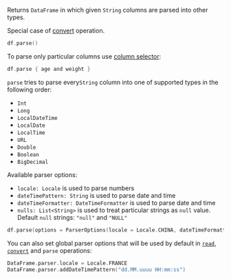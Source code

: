 [//]: # (title: parse)
<!---IMPORT org.jetbrains.kotlinx.dataframe.samples.api.Modify-->

Returns `DataFrame` in which given `String` columns are parsed into other types.

Special case of [convert](convert.md) operation.

<!---FUN parseAll-->

```kotlin
df.parse()
```

<!---END-->

To parse only particular columns use [column selector](ColumnSelectors.md):

<!---FUN parseSome-->

```kotlin
df.parse { age and weight }
```

<!---END-->

`parse` tries to parse every`String` column into one of supported types in the following order:
* `Int`
* `Long`
* `LocalDateTime`
* `LocalDate`
* `LocalTime`
* `URL`
* `Double`
* `Boolean`
* `BigDecimal`

Available parser options:
* `locale: Locale` is used to parse numbers
* `dateTimePattern: String` is used to parse date and time
* `dateTimeFormatter: DateTimeFormatter` is used to parse date and time
* `nulls: List<String>` is used to treat particular strings as `null` value. Default `null` strings: `"null"` and `"NULL"`

<!---FUN parseWithOptions-->

```kotlin
df.parse(options = ParserOptions(locale = Locale.CHINA, dateTimeFormatter = DateTimeFormatter.ISO_WEEK_DATE))
```

<!---END-->

You can also set global parser options that will be used by default in [`read`](read.md), [`convert`](convert.md) and `parse` operations:

<!---FUN globalParserOptions-->

```kotlin
DataFrame.parser.locale = Locale.FRANCE
DataFrame.parser.addDateTimePattern("dd.MM.uuuu HH:mm:ss")
```

<!---END-->

